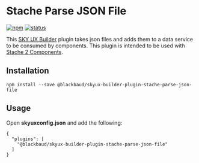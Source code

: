 # Stache Parse JSON File

[![npm](https://img.shields.io/npm/v/@blackbaud/skyux-builder-plugin-stache-parse-json-file.svg)](https://www.npmjs.com/package/@blackbaud/skyux-builder-plugin-stache-parse-json-file)
[![status](https://travis-ci.org/blackbaud/skyux-builder-plugin-stache-parse-json-file.svg?branch=master)](https://travis-ci.org/blackbaud/skyux-builder-plugin-stache-parse-json-file)

This [SKY UX Builder](https://github.com/blackbaud/skyux-builder) plugin takes json files and adds them to a data service to be consumed by components. This plugin is intended to be used with [Stache 2 Components](https://github.com/blackbaud/stache2).

## Installation

```
npm install --save @blackbaud/skyux-builder-plugin-stache-parse-json-file
```

## Usage

Open **skyuxconfig.json** and add the following:

```
{
  "plugins": [
    "@blackbaud/skyux-builder-plugin-stache-parse-json-file"
  ]
}
```
